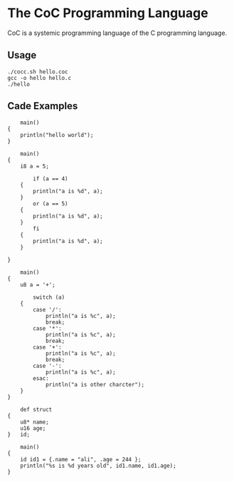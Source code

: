 # The CoC Programming Language
CoC is a systemic programming language of the C programming language.

## Usage
```
./cocc.sh hello.coc
gcc -o hello hello.c
./hello
```

## Cade Examples
```
    main()
{
    println("hello world");
}
```

```
    main()
{
    i8 a = 5;

        if (a == 4)
    {
        println("a is %d", a);
    }
        or (a == 5)
    {
        println("a is %d", a);
    }
        fi
    {
        println("a is %d", a);
    }

}
```

```
    main()
{
    u8 a = '+';

        switch (a)
    {
        case '/':
            println("a is %c", a);
            break;
        case '*':
            println("a is %c", a);
            break;
        case '+':
            println("a is %c", a);
            break;
        case '-':
            println("a is %c", a);
        esac:
            println("a is other charcter");
    }
}
```

```
    def struct
{
    u8* name;
    u16 age;
}   id;

    main()
{
    id id1 = {.name = "ali", .age = 244 };
    println("%s is %d years old", id1.name, id1.age);
}
```
